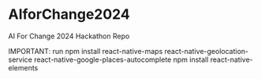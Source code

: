 # AIforChange2024
AI For Change 2024 Hackathon Repo


IMPORTANT:
run npm install react-native-maps react-native-geolocation-service react-native-google-places-autocomplete
npm install react-native-elements
